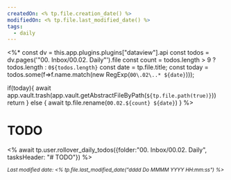 ```yaml
---
createdOn: <% tp.file.creation_date() %>
modifiedOn: <% tp.file.last_modified_date() %>
tags:
  - daily
---
```

<%*
const dv = this.app.plugins.plugins["dataview"].api
const todos = dv.pages('"00. Inbox/00.02. Daily"').file
const count = todos.length > 9 ? todos.length : `0${todos.length}`
const date = tp.file.title;
const today = todos.some(f=>f.name.match(new RegExp(`00\.02\..* ${date}`)));

if(today){
  await app.vault.trash(app.vault.getAbstractFileByPath(`${tp.file.path(true)}`))
  return
} else {
  await tp.file.rename(`00.02.${count} ${date}`)
}
%>

# TODO

<%
  await tp.user.rollover_daily_todos({folder:"00. Inbox/00.02. Daily", tasksHeader: "# TODO"})
%>

<i><sub>Last modified date: <% tp.file.last_modified_date("dddd Do MMMM YYYY HH:mm:ss") %></sub></i>